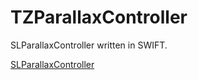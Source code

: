 TZParallaxController
====================

SLParallaxController written in SWIFT.

[SLParallaxController](https://github.com/StefanLage/SLParallaxController)
